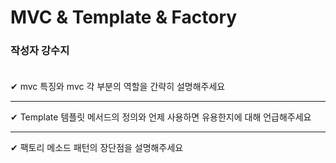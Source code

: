 # MVC & Template & Factory

### **작성자 강수지** <br><br>

✔ mvc 특징와 mvc 각 부분의 역할을 간략히 설명해주세요

---

✔ Template 템플릿 메서드의 정의와 언제 사용하면 유용한지에 대해 언급해주세요

---

✔ 팩토리 메소드 패턴의 장단점을 설명해주세요